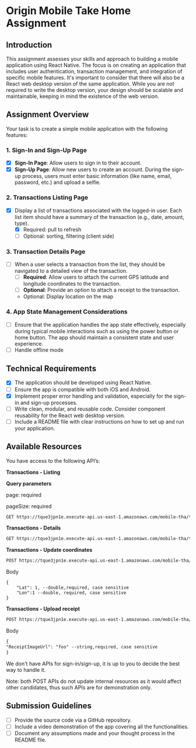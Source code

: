 # Origin Mobile Take Home Assignment

## **Introduction**

This assignment assesses your skills and approach to building a mobile application using React Native. The focus is on creating an application that includes user authentication, transaction management, and integration of specific mobile features. It's important to consider that there will also be a React web desktop version of the same application. While you are not required to write the desktop version, your design should be scalable and maintainable, keeping in mind the existence of the web version.

## **Assignment Overview**

Your task is to create a simple mobile application with the following features:

### **1. Sign-In and Sign-Up Page**

- [x] **Sign-In Page**: Allow users to sign in to their account.
- [x] **Sign-Up Page**: Allow new users to create an account. During the sign-up process, users must enter basic information (like name, email, password, etc.) and upload a selfie.

### **2. Transactions Listing Page**

- [x] Display a list of transactions associated with the logged-in user. Each list item should have a summary of the transaction (e.g., date, amount, type).
  - [x] Required: pull to refresh
  - [ ] Optional: sorting, filtering (client side)

### **3. Transaction Details Page**

- [ ] When a user selects a transaction from the list, they should be navigated to a detailed view of the transaction.
  - [ ] **Required**: Allow users to attach the current GPS latitude and longitude coordinates to the transaction.
  - [ ] **Optional**: Provide an option to attach a receipt to the transaction.
  - Optional: Display location on the map

### **4. App State Management Considerations**

- [ ] Ensure that the application handles the app state effectively, especially during typical mobile interactions such as using the power button or home button. The app should maintain a consistent state and user experience.
- [ ] Handle offline mode

## **Technical Requirements**

- [x] The application should be developed using React Native.
- [ ] Ensure the app is compatible with both iOS and Android.
- [x] Implement proper error handling and validation, especially for the sign-in and sign-up processes.
- [ ] Write clean, modular, and reusable code. Consider component reusability for the React web desktop version.
- [ ] Include a README file with clear instructions on how to set up and run your application.

## Available Resources

You have access to the following API’s:

**Transactions - Listing**

**Query parameters**

page: required

pageSize: required

```markdown
GET https://tque3jpn1e.execute-api.us-east-1.amazonaws.com/mobile-tha/transactions?page=?&pageSize=?
```

**Transactions - Details**

```markdown
GET https://tque3jpn1e.execute-api.us-east-1.amazonaws.com/mobile-tha/transactions/{id}
```

**Transactions - Update coordinates**

```markdown
POST https://tque3jpn1e.execute-api.us-east-1.amazonaws.com/mobile-tha/transactions/{id}/coordinates
```

Body

```
{
    "Lat": 1, --double,required, case sensitive
    "Lon":1 --double, required, case sensitive
}
```

**Transactions - Upload receipt**

```markdown
POST https://tque3jpn1e.execute-api.us-east-1.amazonaws.com/mobile-tha/transactions/{id}/receipt
```

Body

```markdown
{
"ReceiptImageUrl": "foo" --string,required, case sensitive
}
```

We don't have APIs for sign-in/sign-up, it is up to you to decide the best way to handle it.

Note: both POST APIs do not update internal resources as it would affect other candidates, thus such APIs are for demonstration only.

## **Submission Guidelines**

- [ ] Provide the source code via a GitHub repository.
- [ ] Include a video demonstration of the app covering all the functionalities.
- [ ] Document any assumptions made and your thought process in the README file.
